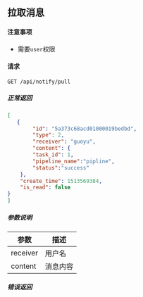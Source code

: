 ## 拉取消息

#### 注意事项

- 需要`user`权限

#### 请求

```
GET /api/notify/pull
```

##### 正常返回

```json
[
   {
        "id": "5a373c68acd01000019bedbd",
        "type": 2,    
        "receiver": "guoyu",
        "content": {
        "task_id": 1,
        "pipeline_name":"pipline",
        "status":"success"
    },
    "create_time": 1513569384,
    "is_read": false
}
]
```

##### 参数说明

|参数|描述|
|---|---|
|receiver|用户名|
|content|消息内容|


##### 错误返回
